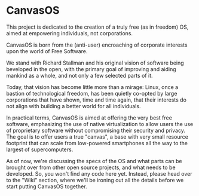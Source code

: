 # CanvasOS
This project is dedicated to the creation of a truly free (as in freedom) OS, aimed at empowering individuals, not corporations.

CanvasOS is born from the (anti-user) encroaching of corporate interests upon the world of Free Software.

We stand with Richard Stallman and his original vision of software being beveloped in the open, with the primary goal of improving and aiding mankind as a whole, and not only a few selected parts of it.

Today, that vision has become little more than a mirage: Linux, once a bastion of technological freedom, has been quietly co-opted by large corporations that have shown, time and time again, that their interests do not align with building a better world for all individuals.

In practical terms, CanvasOS is aimed at offering the very best free software, emphasizing the use of native virtualization to allow users the use of proprietary software without compromising their security and privacy. The goal is to offer users a true "canvas", a base with very small resource footprint that can scale from low-powered smartphones all the way to the largest of supercomputers.

As of now, we're discussing the specs of the OS and what parts can be brought over from other open source projects, and what needs to be developed. So, you won't find any code here yet. Instead, please head over to the "Wiki" section, where we'll be ironing out all the details before we start putting CanvasOS together.
